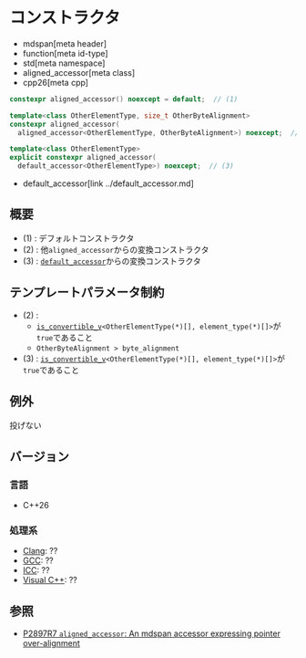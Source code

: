 # コンストラクタ
* mdspan[meta header]
* function[meta id-type]
* std[meta namespace]
* aligned_accessor[meta class]
* cpp26[meta cpp]

```cpp
constexpr aligned_accessor() noexcept = default;  // (1)

template<class OtherElementType, size_t OtherByteAlignment>
constexpr aligned_accessor(
  aligned_accessor<OtherElementType, OtherByteAlignment>) noexcept;  // (2)

template<class OtherElementType>
explicit constexpr aligned_accessor(
  default_accessor<OtherElementType>) noexcept;  // (3)
```
* default_accessor[link ../default_accessor.md]

## 概要
- (1) : デフォルトコンストラクタ
- (2) : 他`aligned_accessor`からの変換コンストラクタ
- (3) : [`default_accessor`](../default_accessor.md)からの変換コンストラクタ


## テンプレートパラメータ制約
- (2) :
    - [`is_convertible_v`](/reference/type_traits/is_convertible.md)`<OtherElementType(*)[], element_type(*)[]>`が`true`であること
    - `OtherByteAlignment > byte_alignment`
- (3) : [`is_convertible_v`](/reference/type_traits/is_convertible.md)`<OtherElementType(*)[], element_type(*)[]>`が`true`であること


## 例外
投げない


## バージョン
### 言語
- C++26

### 処理系
- [Clang](/implementation.md#clang): ??
- [GCC](/implementation.md#gcc): ??
- [ICC](/implementation.md#icc): ??
- [Visual C++](/implementation.md#visual_cpp): ??


## 参照
- [P2897R7 `aligned_accessor`: An mdspan accessor expressing pointer over-alignment](https://open-std.org/jtc1/sc22/wg21/docs/papers/2024/p2897r7.html)
